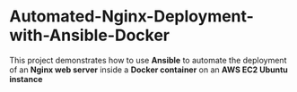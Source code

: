 # Automated-Nginx-Deployment-with-Ansible-Docker
This project demonstrates how to use **Ansible** to automate the deployment of an **Nginx web server** inside a **Docker container** on an **AWS EC2 Ubuntu instance**
